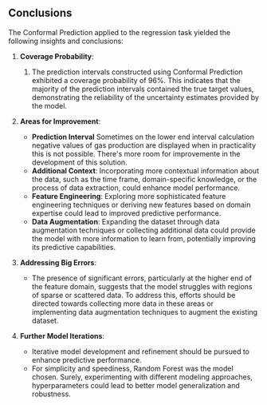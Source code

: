 ## Conclusions

The Conformal Prediction applied to the regression task yielded the following insights and conclusions:

1. **Coverage Probability**: 
   1. The prediction intervals constructed using Conformal Prediction exhibited a coverage probability of 96%. This indicates that the majority of the prediction intervals contained the true target values, demonstrating the reliability of the uncertainty estimates provided by the model.
    
2. **Areas for Improvement**:
   - **Prediction Interval** Sometimes on the lower end interval calculation negative values of gas production are displayed when in practicality this is not possible. There's more room for improvemente in the development of this solution.
   - **Additional Context**: Incorporating more contextual information about the data, such as the time frame, domain-specific knowledge, or the process of data extraction, could enhance model performance.
   - **Feature Engineering**: Exploring more sophisticated feature engineering techniques or deriving new features based on domain expertise could lead to improved predictive performance.
   - **Data Augmentation**: Expanding the dataset through data augmentation techniques or collecting additional data could provide the model with more information to learn from, potentially improving its predictive capabilities.

3. **Addressing Big Errors**:
   - The presence of significant errors, particularly at the higher end of the feature domain, suggests that the model struggles with regions of sparse or scattered data. To address this, efforts should be directed towards collecting more data in these areas or implementing data augmentation techniques to augment the existing dataset.

4. **Further Model Iterations**:
   - Iterative model development and refinement should be pursued to enhance predictive performance.
   - For simplicity and speediness, Random Forest was the model chosen. Surely, experimenting with different modeling approaches, hyperparameters could lead to better model generalization and robustness.